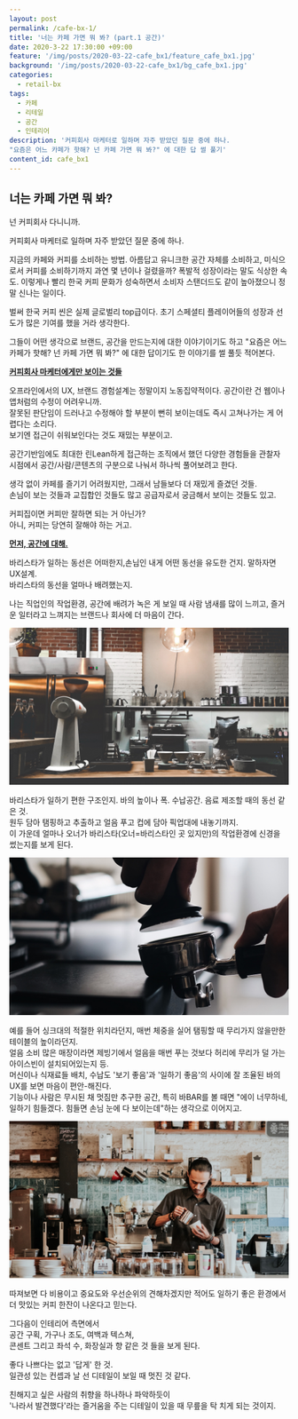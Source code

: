 ```yaml
---
layout: post
permalink: /cafe-bx-1/
title: '너는 카페 가면 뭐 봐? (part.1 공간)'
date: 2020-3-22 17:30:00 +09:00
feature: '/img/posts/2020-03-22-cafe_bx1/feature_cafe_bx1.jpg'
background: '/img/posts/2020-03-22-cafe_bx1/bg_cafe_bx1.jpg'
categories:
  - retail-bx
tags:
  - 카페
  - 리테일
  - 공간
  - 인테리어
description: '커피회사 마케터로 일하며 자주 받았던 질문 중에 하나.
"요즘은 어느 카페가 핫해? 넌 카페 가면 뭐 봐?" 에 대한 답 썰 풀기'
content_id: cafe_bx1
---
```


## 너는 카페 가면 뭐 봐?

넌 커피회사 다니니까.

커피회사 마케터로 일하며 자주 받았던 질문 중에 하나.

지금의 카페와 커피를 소비하는 방법.  아름답고 유니크한 공간 자체를 소비하고, 미식으로서 커피를 소비하기까지 과연 몇 년이나 걸렸을까? 폭발적 성장이라는 말도 식상한 속도. 이렇게나 빨리 한국 커피 문화가 성숙하면서 소비자 스탠더드도 같이 높아졌으니 정말 신나는 일이다.

벌써 한국 커피 씬은 실제 글로벌리 top급이다. 초기 스페셜티 플레이어들의 성장과 선도가 많은 기여를 했을 거라 생각한다.

그들이 어떤 생각으로 브랜드, 공간을 만드는지에 대한 이야기이기도 하고 "요즘은 어느 카페가 핫해? 넌 카페 가면 뭐 봐?" 에 대한 답이기도 한 이야기를 썰 풀듯 적어본다.



**<u>커피회사 마케터에게만 보이는 것들</u>**

오프라인에서의 UX, 브랜드 경험설계는 정말이지 노동집약적이다. 공간이란 건 웹이나 앱처럼의 수정이 어려우니까.<br>잘못된 판단임이 드러나고 수정해야 할 부분이 뻔히 보이는데도 즉시 고쳐나가는 게 어렵다는 소리다.<br>보기엔 접근이 쉬워보인다는 것도 재밌는 부분이고.

공간기반임에도 최대한 린Lean하게 접근하는 조직에서 했던 다양한 경험들을 관찰자 시점에서 공간/사람/콘텐츠의 구분으로 나눠서 하나씩 풀어보려고 한다.

생각 없이 카페를 즐기기 어려웠지만, 그래서 남들보다 더 재밌게 즐겼던 것들. <br>손님이 보는 것들과 교집합인 것들도 많고 공급자로서 궁금해서 보이는 것들도 있고.

커피집이면 커피만 잘하면 되는 거 아닌가?<br>아니, 커피는 당연히 잘해야 하는 거고.



**<u>먼저, 공간에 대해.</u>**

바리스타가 일하는 동선은 어떠한지,손님인 내게 어떤 동선을 유도한 건지. 말하자면 UX설계.<br>바리스타의 동선을 얼마나 배려했는지.

나는 직업인의 작업환경, 공간에 배려가 녹은 게 보일 때 사람 냄새를 많이 느끼고, 즐거운 일터라고 느껴지는 브랜드나 회사에 더 마음이 간다.

**![coffee_bar](../img/posts/2020-03-22-cafe_bx1/attachment3.jpg)**

바리스타가 일하기 편한 구조인지. 바의 높이나 폭. 수납공간. 음료 제조할 때의 동선 같은 것.<br> 원두 담아 탬핑하고 추출하고 얼음 푸고 컵에 담아 픽업대에 내놓기까지.<br>이 가운데 얼마나 오너가 바리스타(오너=바리스타인 곳 있지만)의 작업환경에 신경을 썼는지를 보게 된다.

**![coffee_bar](../img/posts/2020-03-22-cafe_bx1/attachment1.jpg)**

예를 들어 싱크대의 적절한 위치라던지, 매번 체중을 실어 탬핑할 때 무리가지 않을만한 테이블의 높이라던지.<br>얼음 소비 많은 매장이라면 제빙기에서 얼음을 매번 푸는 것보다 허리에 무리가 덜 가는 아이스빈이 설치되어있는지 등.<br>머신이나 식재료들 배치, 수납도 '보기 좋음'과 '일하기 좋음'의 사이에 잘 조율된 바의 UX를 보면 마음이 편안-해진다. <br>기능이나 사람은 무시된 채 멋짐만 추구한 공간, 특히 바BAR를 볼 때면 "에이 너무하네, 일하기 힘들겠다. 힘들면 손님 눈에 다 보이는데"하는 생각으로 이어지고. <br>

**![coffee_bar](../img/posts/2020-03-22-cafe_bx1/attachment2.jpg)**

따져보면 다 비용이고 중요도와 우선순위의 견해차겠지만 적어도 일하기 좋은 환경에서 더 맛있는 커피 한잔이 나온다고 믿는다.



그다음이 인테리어 측면에서 <br>공간 구획, 가구나 조도, 여백과 텍스쳐, <br>콘센트 그리고 좌석 수, 화장실과 향 같은 것 들을 보게 된다.

좋다 나쁘다는 없고 '답게' 한 것.<br>일관성 있는 컨셉과 날 선 디테일이 보일 때 멋진 것 같다.

친해지고 싶은 사람의 취향을 하나하나 파악하듯이<br>'나라서 발견했다'라는 즐거움을 주는 디테일이 있을 때 무릎을 탁 치게 되는 것이지.



<br><br><br>
